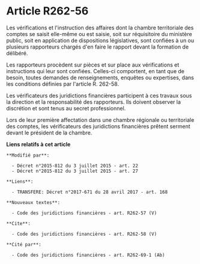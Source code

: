 # Article R262-56

Les vérifications et l'instruction des affaires dont la chambre territoriale des comptes se saisit elle-même ou est saisie,
soit sur réquisitoire du ministère public, soit en application de dispositions législatives, sont confiées à un ou plusieurs
rapporteurs chargés d'en faire le rapport devant la formation de délibéré. 

Les rapporteurs procèdent sur pièces et sur place aux vérifications et instructions qui leur sont confiées. Celles-ci
comportent, en tant que de besoin, toutes demandes de renseignements, enquêtes ou expertises, dans les conditions définies
par l'article R. 262-58.

Les vérificateurs des juridictions financières participent à ces travaux sous la direction et la responsabilité des
rapporteurs. Ils doivent observer la discrétion et sont tenus au secret professionnel. 

Lors de leur première affectation dans une chambre régionale ou territoriale des comptes, les vérificateurs des juridictions
financières prêtent serment devant le président de la chambre.

**Liens relatifs à cet article**

	**Modifié par**:

	  - Décret n°2015-812 du 3 juillet 2015 - art. 22
	  - Décret n°2015-812 du 3 juillet 2015 - art. 27

	**Liens**:

	  - TRANSFERE: Décret n°2017-671 du 28 avril 2017 - art. 168

	**Nouveaux textes**:

	  - Code des juridictions financières - art. R262-57 (V)

	**Cite**:

	  - Code des juridictions financières - art. R262-58 (V)

	**Cité par**:

	  - Code des juridictions financières - art. R262-69-1 (Ab)
